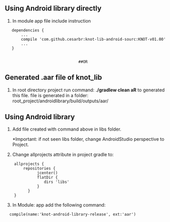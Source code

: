 ## Using Android library directly
1. In module app file include instruction
>
```
   dependencies {
       ...
       compile 'com.github.cesarbr:knot-lib-android-sourc:KNOT-v01.00'
       ...
   }


```
>

                                    ##OR

## Generated .aar file of knot_lib

1. In root directory project run command: **./gradlew clean aR** to generated this file.
   file is generated in a folder: root_project/androidlibrary/build/outputs/aar/

## Using Android library

1. Add file created with command above in libs folder.

   *Important: if not seen libs folder, change AndroidStudio perspective to Project.
      
2. Change allprojects attribute in project gradle to:
>
```
    allprojects {
        repositories {
              jcenter()
              flatDir {
                 dirs 'libs'
              }
          }
    }
```
>

3. In Module: app add the following command:
>
```
  compile(name:'knot-android-library-release', ext:'aar')
```
>
